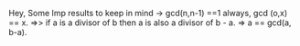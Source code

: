 Hey,
Some Imp results to keep in mind -> gcd(n,n-1) ==1 always, gcd (o,x) == x.
=>> if a is a divisor of b then  a is also a divisor of b - a. => a  == gcd(a, b-a). 
